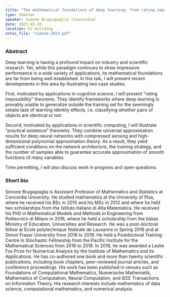 ```yaml
---
title: "The mathematical foundations of deep learning: from rating impossibility to practical existence theorems"
type: Seminar
speaker: Simone Brugiapaglia (Concordia)
date: 2023-03-20
location: EV building
notes_file: "simone-2023.pdf"
---
```


### Abstract

Deep learning is having a profound impact on industry and scientific research. Yet, while this paradigm continues to show impressive performance in a wide variety of applications, its mathematical foundations are far from being well established. In this talk, I will present recent developments in this area by illustrating two case studies.
 
First, motivated by applications in cognitive science, I will present “rating impossibility" theorems. They identify frameworks where deep learning is provably unable to generalize outside the training set for the seemingly simple task of learning identity effects, i.e. classifying whether pairs of objects are identical or not.
 
Second, motivated by applications in scientific computing, I will illustrate “practical existence" theorems. They combine universal approximation results for deep neural networks with compressed sensing and high-dimensional polynomial approximation theory. As a result, they yield sufficient conditions on the network architecture, the training strategy, and the number of samples able to guarantee accurate approximation of smooth functions of many variables.
 
Time permitting, I will also discuss work in progress and open questions.
 
### Short bio

Simone Brugiapaglia is Assistant Professor of Mathematics and Statistics at Concordia University. He studied mathematics at the University of Pisa, where he received his BSc in 2010 and his MSc in 2012 and where he held two scholarships from the Istituto Italiano di Alta Matematica. He received his PhD in Mathematical Models and Methods in Engineering from Politecnico di Milano in 2016, where he held a scholarship from the Italian Ministry of Education, Universities and Research. He was a post-doctoral fellow at Ecole polytechnique fédérale de Lausanne in Spring 2016 and at Simon Fraser University from 2016 to 2019. He held a Postdoctoral Training Centre in Stochastic Fellowship from the Pacific Institute for the Mathematical Sciences from 2016 to 2018. In 2019, he was awarded a Leslie Fox Prize for Numerical Analysis by the Institute of Mathematics and its Applications. He has co-authored one book and more than twenty scientific publications, including book chapters, peer-reviewed journal articles, and conference proceedings. His work has been published in venues such as Foundations of Computational Mathematics, Numerische Mathematik, Mathematics of Computation, Neural Computation, and IEEE Transactions on Information Theory. His research interests include mathematics of data science, computational mathematics, and numerical analysis.